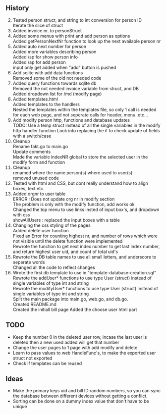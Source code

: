 ## History

2. Tested person struct, and string to int conversion for person ID  
    Iterate the slice of struct  
3. Added invoice nr. to personStruct  
4. Added some menus with print and add person as options  
	Added getPersonNextNr function to look up the next available person nr  
5. Added auto next number for person  
	Added more variables describing person  
	Added /sp for show person info  
	Added /ap for add person  
	input only get added when "add" button is pushed  
6.	Add sqlite with add data functions  
	Removed some of the old not needed code  
7.	Added query functions towards sqlite db  
	Removed the not needed invoice variable from struct, and DB  
	Added dropdown list for /md (modify page)  
8.	Added templates.html  
	Added templates to the handlers  
	Nested the templates within the templates file, so only 1 call is needed for each web page, and not seperate calls for header, menu..etc...  
9.	Add modify person http, functions and database updates  
	 TODO: Use a temp struct instead of all the single variables in the modify http handler function Look into replacing the if to check update of fields with a switch/case  
10. Cleanup  
		Rename fakt.go to main.go  
		Update comments  
	Made the variable indexNR global to store the selected user in the modify form and function  
11. Cleanup  
		renamed where the name person(s) where used to user(s)  
		removed unused code  
12. Tested with html and CSS, but dont really understand how to align boxes, text etc.  
13.	Added orgnr to user table  
		ERROR : Does not update org nr in modify section  
			The problem is only with the modify function, add works ok  
	Changed the top menu to use links insted of input box's, and dropdown with css  
	showAllUsers : replaced the input boxes with a table  
14. Changing the css styling of the pages  
	Added delete user function  
	Fixed an Error for counting highest nr, and number of rows which were not visible until the delete function were implemented  
	Rewrote the function to get next index number to get last index number, and return highest user uid, and count of total uid's  
15. Rewrote the DB table names to use all small letters, and underscore to seperate words  
	 Changed all the code to reflect changes  
16. Wrote the first db template to use in "template-database-creation.sql"  
    Rewrote the addUser* functions to use type User (struct) instead of single variables of type int and string  
    Rewrote the modifyUser* functions to use type User (struct) instead of single variables of type int and string  
    Split the main package into main.go, web.go, and db.go.  
    Created README.md  
	Created the initiall bill page
	Added the choose user html part

## TODO
* Keep the number 0 in the deleted user row, incase the last user is deleted then a new used added will get that number
* Change the user pages to 1 page with add modify and delete
* Learn to pass values to web HandleFunc's, to make the exported user struct not exported
* Check if templates can be reused

## Ideas
* Make the primary keys uid and bill ID random numbers, so you can sync the database between different devices without getting a conflict.
* Sorting can be done on a dummy index value that don't have to be unique

